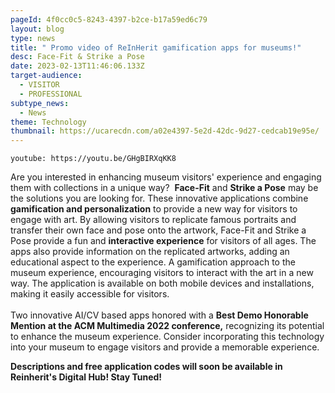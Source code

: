 ```yaml
---
pageId: 4f0cc0c5-8243-4397-b2ce-b17a59ed6c79
layout: blog
type: news
title: " Promo video of ReInHerit gamification apps for museums!"
desc: Face-Fit & Strike a Pose
date: 2023-02-13T11:46:06.133Z
target-audience:
  - VISITOR
  - PROFESSIONAL
subtype_news:
  - News
theme: Technology
thumbnail: https://ucarecdn.com/a02e4397-5e2d-42dc-9d27-cedcab19e95e/
---
```

`youtube: https://youtu.be/GHgBIRXqKK8`

Are you interested in enhancing museum visitors' experience and engaging them with collections in a unique way?  **Face-Fit** and **Strike a Pose** may be the solutions you are looking for. These innovative applications combine **gamification and personalization** to provide a new way for visitors to engage with art. By allowing visitors to replicate famous portraits and transfer their own face and pose onto the artwork, Face-Fit and Strike a Pose provide a fun and **interactive experience** for visitors of all ages. The apps also provide information on the replicated artworks, adding an educational aspect to the experience. A gamification approach to the museum experience, encouraging visitors to interact with the art in a new way. The application is available on both mobile devices and installations, making it easily accessible for visitors.\
\
Two innovative AI/CV based apps honored with a **Best Demo Honorable Mention at the ACM Multimedia 2022 conference,** recognizing its potential to enhance the museum experience. Consider incorporating this technology into your museum to engage visitors and provide a memorable experience.

**Descriptions and free application codes will soon be available in Reinherit's Digital Hub! Stay Tuned!**